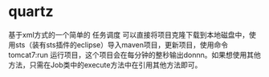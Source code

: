 # quartz
基于xml方式的一个简单的 任务调度
可以直接将项目克隆下载到本地磁盘中，使用sts（装有sts插件的eclipse）导入maven项目，更新项目，使用命令tomcat7:run 运行项目，这个项目会在每分钟的整秒输出donnn。如果想使用其他方法，只需在Job类中的execute方法中在引用其他方法即可。
